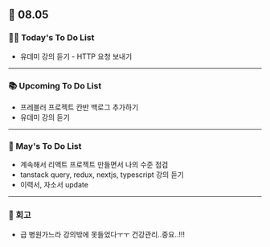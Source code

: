 ## 📆 08.05

### 💁‍♀️ Today's To Do List

- 유데미 강의 듣기 - HTTP 요청 보내기

---

### 📚 Upcoming To Do List

- 프레블러 프로젝트 칸반 백로그 추가하기
- 유데미 강의 듣기

---

### 📌 May's To Do List

- 계속해서 리액트 프로젝트 만들면서 나의 수준 점검
- tanstack query, redux, nextjs, typescript 강의 듣기
- 이력서, 자소서 update

---

### 👀 회고

- 급 병원가느라 강의밖에 못들었다ㅜㅜ 건강관리..중요..!!!
